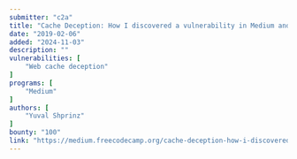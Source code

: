 ```yaml
---
submitter: "c2a"
title: "Cache Deception: How I discovered a vulnerability in Medium and helped them fix it"
date: "2019-02-06"
added: "2024-11-03"
description: ""
vulnerabilities: [
    "Web cache deception"
]
programs: [
    "Medium"
]
authors: [
    "Yuval Shprinz"
]
bounty: "100"
link: "https://medium.freecodecamp.org/cache-deception-how-i-discovered-a-vulnerability-in-medium-and-helped-them-fix-it-31cec2a3938b"
---
```




